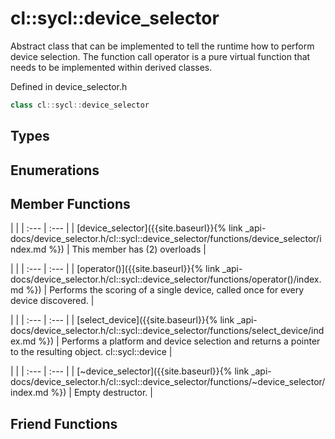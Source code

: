 ---
---
# cl::sycl::device_selector

Abstract class that can be implemented to tell the runtime how to perform device selection. The function call operator is a pure virtual function that needs to be implemented within derived classes. 

Defined in device_selector.h

```cpp
class cl::sycl::device_selector
```

## Types

## Enumerations

## Member Functions

   |   |
| :--- | :--- |
| [device_selector]({{site.baseurl}}{% link _api-docs/device_selector.h/cl::sycl::device_selector/functions/device_selector/index.md %}) | This member has (2) overloads |

   |   |
| :--- | :--- |
| [operator()]({{site.baseurl}}{% link _api-docs/device_selector.h/cl::sycl::device_selector/functions/operator()/index.md %}) | Performs the scoring of a single device, called once for every device discovered.  |

   |   |
| :--- | :--- |
| [select_device]({{site.baseurl}}{% link _api-docs/device_selector.h/cl::sycl::device_selector/functions/select_device/index.md %}) | Performs a platform and device selection and returns a pointer to the resulting  object. cl::sycl::device |

   |   |
| :--- | :--- |
| [~device_selector]({{site.baseurl}}{% link _api-docs/device_selector.h/cl::sycl::device_selector/functions/~device_selector/index.md %}) | Empty destructor.  |


## Friend Functions

